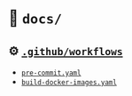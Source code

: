 # 📄 `docs/`

## ⚙️ [`.github/workflows`]

* [`pre-commit.yaml`]
* [`build-docker-images.yaml`]

[`.github/workflows`]: ../.github/workflows/
[`build-docker-images.yaml`]: ../.github/workflows/build-docker-images.md
[`pre-commit.yaml`]: ../.github/workflows/pre-commit.md
